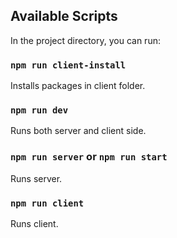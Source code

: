 
## Available Scripts

In the project directory, you can run:

### `npm run client-install`

Installs packages in client folder.

### `npm run dev`

Runs both server and client side.

### `npm run server` or `npm run start`

Runs server.

### `npm run client`

Runs client.

